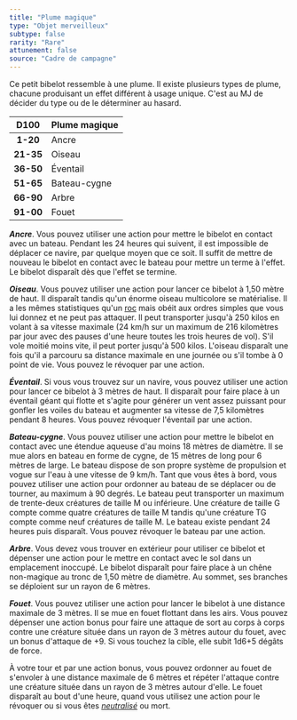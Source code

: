 ```yaml
---
title: "Plume magique"
type: "Objet merveilleux"
subtype: false
rarity: "Rare"
attunement: false
source: "Cadre de campagne"
---
```

Ce petit bibelot ressemble à une plume. Il existe plusieurs types de plume, chacune produisant un effet différent à usage unique. C'est au MJ de décider du type ou de le déterminer au hasard.

|D100|Plume magique|
|:-:|:-|
|**1-20**|Ancre|
|**21-35**|Oiseau|
|**36-50**|Éventail|
|**51-65**|Bateau-cygne|
|**66-90**|Arbre|
|**91-00**|Fouet|

_**Ancre**_. Vous pouvez utiliser une action pour mettre le bibelot en contact avec un bateau. Pendant les 24 heures qui suivent, il est impossible de déplacer ce navire, par quelque moyen que ce soit. Il suffit de mettre de nouveau le bibelot en contact avec le bateau pour mettre un terme à l'effet. Le bibelot disparaît dès que l'effet se termine.

_**Oiseau**_. Vous pouvez utiliser une action pour lancer ce bibelot à 1,50 mètre de haut. Il disparaît tandis qu'un énorme oiseau multicolore se matérialise. Il a les mêmes statistiques qu'un [roc](/bestiaire/roc/) mais obéit aux ordres simples que vous lui donnez et ne peut pas attaquer. Il peut transporter jusqu'à 250 kilos en volant à sa vitesse maximale (24 km/h sur un maximum de 216 kilomètres par jour avec des pauses d'une heure toutes les trois heures de vol). S'il vole moitié moins vite, il peut porter jusqu'à 500 kilos. L'oiseau disparaît une fois qu'il a parcouru sa distance maximale en une journée ou s'il tombe à 0 point de vie. Vous pouvez le révoquer par une action.

_**Éventail**_. Si vous vous trouvez sur un navire, vous pouvez utiliser une action pour lancer ce bibelot à 3 mètres de haut. Il disparaît pour faire place à un éventail géant qui flotte et s'agite pour générer un vent assez puissant pour gonfler les voiles du bateau et augmenter sa vitesse de 7,5 kilomètres pendant 8 heures. Vous pouvez révoquer l'éventail par une action.

_**Bateau-cygne**_. Vous pouvez utiliser une action pour mettre le bibelot en contact avec une étendue aqueuse d'au moins 18 mètres de diamètre. Il se mue alors en bateau en forme de cygne, de 15 mètres de long pour 6 mètres de large. Le bateau dispose de son propre système de propulsion et vogue sur l'eau à une vitesse de 9 km/h. Tant que vous êtes à bord, vous pouvez utiliser une action pour ordonner au bateau de se déplacer ou de tourner, au maximum à 90 degrés. Le bateau peut transporter un maximum de trente-deux créatures de taille M ou inférieure. Une créature de taille G compte comme quatre créatures de taille M tandis qu'une créature TG compte comme neuf créatures de taille M. Le bateau existe pendant 24 heures puis disparaît. Vous pouvez révoquer le bateau par une action.

_**Arbre**_. Vous devez vous trouver en extérieur pour utiliser ce bibelot et dépenser une action pour le mettre en contact avec le sol dans un emplacement inoccupé. Le bibelot disparaît pour faire place à un chêne non-magique au tronc de 1,50 mètre de diamètre. Au sommet, ses branches se déploient sur un rayon de 6 mètres.

_**Fouet**_. Vous pouvez utiliser une action pour lancer le bibelot à une distance maximale de 3 mètres. Il se mue en fouet flottant dans les airs. Vous pouvez dépenser une action bonus pour faire une attaque de sort au corps à corps contre une créature située dans un rayon de 3 mètres autour du fouet, avec un bonus d'attaque de +9. Si vous touchez la cible, elle subit 1d6+5 dégâts de force.

À votre tour et par une action bonus, vous pouvez ordonner au fouet de s'envoler à une distance maximale de 6 mètres et répéter l'attaque contre une créature située dans un rayon de 3 mètres autour d'elle. Le fouet disparaît au bout d'une heure, quand vous utilisez une action pour le révoquer ou si vous êtes [_neutralisé_](/gerer-la-sante-du-personnage/#neutralise) ou mort.
